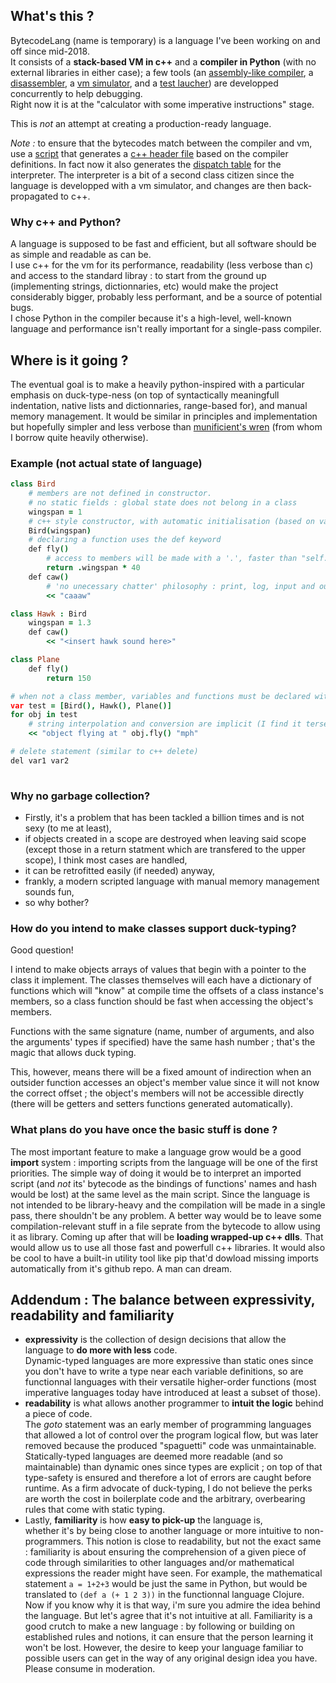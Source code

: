 ## What's this ?
BytecodeLang (name is temporary) is a language I've been working on and off since mid-2018.  
It consists of a **stack-based VM in c++** and a **compiler in Python** (with no external libraries in either case); a few tools (an [assembly-like compiler](https://github.com/Lcbx/BytecodeLang/blob/master/compiler/assembly_compiler.py), a [disassembler](https://github.com/Lcbx/BytecodeLang/blob/master/compiler/disassembler.py), a [vm simulator](https://github.com/Lcbx/BytecodeLang/blob/master/compiler/vm_simulator.py), and a [test laucher](https://github.com/Lcbx/BytecodeLang/blob/master/LaunchTests.py)) are developped concurrently to help debugging.  
Right now it is at the "calculator with some imperative instructions" stage.  
  
This is *not* an attempt at creating a production-ready language.

*Note :*  to ensure that the bytecodes match between the compiler and vm,  use a [script](https://github.com/Lcbx/BytecodeLang/blob/master/compiler/opcodes.py) that generates a [c++ header file](https://github.com/Lcbx/BytecodeLang/blob/master/vm/opcodes.h) based on the compiler definitions. In fact now it also generates the [dispatch table](https://github.com/Lcbx/BytecodeLang/blob/master/vm/core.cpp) for the interpreter. The interpreter is a bit of a second class citizen since the language is developped with a vm simulator, and changes are then back-propagated to c++.

### Why c++ and Python?
A language is supposed to be fast and efficient, but all software should be as simple and readable as can be.  
I use c++ for the vm for its performance, readability (less verbose than c) and access to the standard libray : to start from the ground up (implementing strings, dictionnaries, etc) would make the project considerably bigger, probably less performant, and be a source of potential bugs.  
I chose Python in the compiler because it's a high-level, well-known language and performance isn't really important for a single-pass compiler.

## Where is it going ?
The eventual goal is to make a heavily python-inspired with a particular emphasis on duck-type-ness (on top of syntactically meaningfull indentation, native lists and dictionnaries, range-based for), and manual memory management. It would be similar in principles and implementation but hopefully simpler and less verbose than [munificient's wren](https://github.com/wren-lang/wren) (from whom I borrow quite heavily otherwise).

 ### Example (not actual state of language)
``` CoffeeScript
class Bird 
    # members are not defined in constructor.
    # no static fields : global state does not belong in a class
    wingspan = 1
    # c++ style constructor, with automatic initialisation (based on variable name) 
    Bird(wingspan)
    # declaring a function uses the def keyword
    def fly()
        # access to members will be made with a '.', faster than "self." and still readable
        return .wingspan * 40
    def caw()
        # 'no unecessary chatter' philosophy : print, log, input and output use << and >> (print by default)
        << "caaaw"

class Hawk : Bird
    wingspan = 1.3
    def caw()
        << "<insert hawk sound here>"

class Plane
    def fly()
        return 150

# when not a class member, variables and functions must be declared with "var" and "def" 
var test = [Bird(), Hawk(), Plane()]
for obj in test
    # string interpolation and conversion are implicit (I find it terse and expresive)
    << "object flying at " obj.fly() "mph"

# delete statement (similar to c++ delete)
del var1 var2
	
```

### Why no garbage collection?
* Firstly, it's a problem that has been tackled a billion times and is not sexy (to me at least),
* if objects created in a scope are destroyed when leaving said scope (except those in a return statment which are transfered to the upper scope), I think most cases are handled,
* it can be retrofitted easily (if needed) anyway,
* frankly, a modern scripted language with manual memory management sounds fun,
* so why bother?

### How do you intend to make classes support duck-typing?
Good question!

I intend to make objects arrays of values that begin with a pointer to the class it implement. The classes themselves will each have a dictionary of functions which will "know" at compile time the offsets of a class instance's members, so a class function should be fast when accessing the object's members.

Functions with the same signature (name, number of arguments, and also the arguments' types if specified) have the same hash number ; that's the magic that allows duck typing.

This, however, means there will be a fixed amount of indirection when an outsider function accesses an object's member value since it will not know the correct offset ; the object's members will not be accessible directly (there will be getters and setters functions generated automatically).

### What plans do you have once the basic stuff is done ?
The most important feature to make a language grow would be a good  **import** system : importing scripts from the language will be one of the first priorities. The simple way of doing it would be to interpret an imported script (and *not* its' bytecode as the bindings of functions' names and hash would be lost) at the same level as the main script. Since the language is not intended to be library-heavy and the compilation will be made in a single pass, there shouldn't be any problem. A better way would be to leave some compilation-relevant stuff in a file seprate from the bytecode to allow using it as library.
Coming up after that will be **loading wrapped-up c++ dlls**.
That would allow us to use all those fast and powerfull c++ libraries. It would also be cool to have a built-in utility tool like pip that'd dowload missing imports automatically from it's github repo. A man can dream.

## Addendum : The balance between expressivity, readability and familiarity
* **expressivity** is the collection of design decisions that allow the language to **do more with less** code.  
Dynamic-typed languages are more expressive than static ones since you don't have to write a type near each variable definitions, so are functionnal languages with their versatile higher-order functions (most imperative languages today have introduced at least a subset of those).
* **readability** is what allows another programmer to **intuit the logic** behind a piece of code.  
The _goto_ statement was an early member of programming languages that allowed a lot of control over the program logical flow, but was later removed because the produced "spaguetti" code was unmaintainable. Statically-typed languages are deemed more readable (and so maintainable) than dynamic ones since types are explicit ; on top of that type-safety is ensured and therefore a lot of errors are caught before runtime. As a firm advocate of duck-typing, I do not believe the perks are worth the cost in boilerplate code and the arbitrary, overbearing rules that come with static typing.
* Lastly, **familiarity** is how **easy to pick-up** the language is,  
whether it's by being close to another language or more intuitive to non-programmers. This notion is close to readability, but not the exact same : familiarity is about ensuring the comprehension of a given piece of code through similarities to other languages and/or mathematical expressions the reader might have seen.
For example, the mathematical statement `a = 1+2+3` would be just the same in Python, but would be translated to `(def a (+ 1 2 3))` in the functionnal language Clojure. Now if you know why it is that way, i'm sure you admire the idea behind the language. But let's agree that it's not intuitive at all. Familiarity is a good crutch to make a new language : by following or building on established rules and notions, it can ensure that the person learning it won't be lost. However, the desire to keep your language familiar to possible users can get in the way of any original design idea you have. Please consume in moderation.
 
